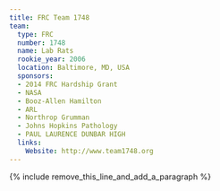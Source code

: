```yaml
---
title: FRC Team 1748
team:
  type: FRC
  number: 1748
  name: Lab Rats
  rookie_year: 2006
  location: Baltimore, MD, USA
  sponsors:
  - 2014 FRC Hardship Grant
  - NASA
  - Booz-Allen Hamilton
  - ARL
  - Northrop Grumman
  - Johns Hopkins Pathology
  - PAUL LAURENCE DUNBAR HIGH
  links:
    Website: http://www.team1748.org
---
```


{% include remove_this_line_and_add_a_paragraph %}